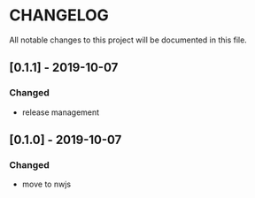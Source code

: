 # CHANGELOG
All notable changes to this project will be documented in this file.

## [0.1.1] - 2019-10-07
### Changed
- release management

## [0.1.0] - 2019-10-07
### Changed
- move to nwjs

